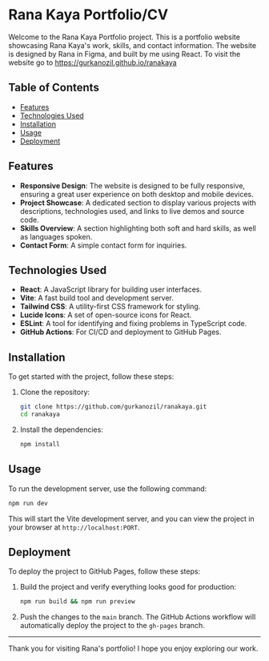 # Rana Kaya Portfolio/CV

Welcome to the Rana Kaya Portfolio project. This is a portfolio website showcasing Rana Kaya's work, skills, and contact information.
The website is designed by Rana in Figma, and built by me using React.
To visit the website go to https://gurkanozil.github.io/ranakaya

## Table of Contents

- [Features](#features)
- [Technologies Used](#technologies-used)
- [Installation](#installation)
- [Usage](#usage)
- [Deployment](#deployment)

## Features

- **Responsive Design**: The website is designed to be fully responsive, ensuring a great user experience on both desktop and mobile devices.
- **Project Showcase**: A dedicated section to display various projects with descriptions, technologies used, and links to live demos and source code.
- **Skills Overview**: A section highlighting both soft and hard skills, as well as languages spoken.
- **Contact Form**: A simple contact form for inquiries.

## Technologies Used

- **React**: A JavaScript library for building user interfaces.
- **Vite**: A fast build tool and development server.
- **Tailwind CSS**: A utility-first CSS framework for styling.
- **Lucide Icons**: A set of open-source icons for React.
- **ESLint**: A tool for identifying and fixing problems in TypeScript code.
- **GitHub Actions**: For CI/CD and deployment to GitHub Pages.

## Installation

To get started with the project, follow these steps:

1. Clone the repository:
   ```bash
   git clone https://github.com/gurkanozil/ranakaya.git
   cd ranakaya
   ```

2. Install the dependencies:
   ```bash
   npm install
   ```

## Usage

To run the development server, use the following command:

```bash
npm run dev
```

This will start the Vite development server, and you can view the project in your browser at `http://localhost:PORT`.

## Deployment

To deploy the project to GitHub Pages, follow these steps:

1. Build the project and verify everything looks good for production:
   ```bash
   npm run build && npm run preview
   ```

2. Push the changes to the `main` branch. The GitHub Actions workflow will automatically deploy the project to the `gh-pages` branch.

---

Thank you for visiting Rana's portfolio! I hope you enjoy exploring our work.
